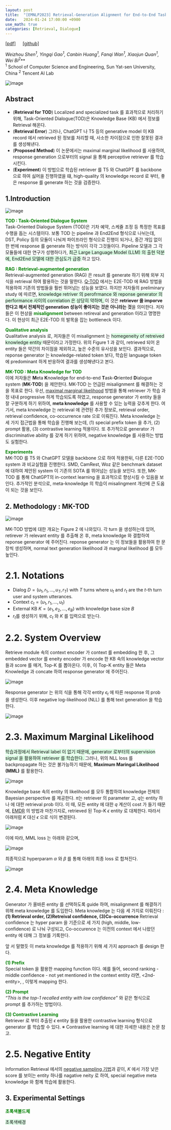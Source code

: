 ```yaml
---
layout: post
title:  "[EMNLP2023] Retrieval-Generation Alignment for End-to-End Task-Oriented Diaogue System"
date:   2024-01-24 17:00:00 +0900
use_math: true
categories: [Retrieval, Dialogue]
---
```


[[pdf]](https://arxiv.org/pdf/2305.06983.pdf) &emsp;
[[github]](https://github.com/jzbjyb/FLARE)

**Weizhou Shen<sup>1</sup>, Yingqi Gao<sup>1</sup>, Canbin Huang<sup>1</sup>, Fanqi Wan<sup>1</sup>, Xiaojun Quan<sup>1*</sup>, Wei Bi<sup>2*</sup>**
<br><sup>1</sup> School of Computer Science and Engineering, Sun Yat-sen University, China <sup>2</sup> Tencent AI Lab &emsp;

![image](https://github.com/yong1-kim/yong1-kim.github.io/assets/42200027/00c7778c-3dc1-415c-a07a-6e6b0539cab6)

## Abstract
- (**Retrieval for TOD**) Localized and specialized task 를 효과적으로 처리하기 위해, Task-Oriented Dialogue(TOD)은 Knowledge Base (KB) 에서 정보를 Retrieval 해온다.
- (**Retrieval Error**) 그러나, ChatGPT 나 T5 등의 generative model 이 KB record 에서 retrieved 된 정보를 처리할 때, 사소한 차이점으로 인한 잘못된 결과를 생성해낸다.
- (**Proposed Method**) 이 논문에서는 maximal marginal likelihood 를 사용하여, response generation 으로부터의 signal 을 통해 perceptive retriever 를 학습시킨다.
- (**Experiment**) 이 방법으로 학습된 retriever 를 T5 와 ChatGPT 를 backbone 으로 하여 싫머을 진행하였을 떄, high-quality 의 knowledge record 로 부터, 좋은 response 를 generate 하는 것을 검증한다.

## 1.Introduction

![image](https://github.com/yong1-kim/yong1-kim.github.io/assets/42200027/713638ed-3f2c-4c7d-9d36-5f69bb4bc8a7)

<span style='color:green;font-weight:bold'> TOD : Task-Oriented Dialogue System </span>
<br>
Task-Oriented Dialogue System (TOD)은 기차 예약, 스케쥴 조정 등 특정한 목표를 수행을 돕는 시스템이다.
보통 TOD 는 pipeline 과 End2End 형식으로 나뉘는데, DST, Policy 등의 모듈이 나눠져 파이프라인 형식으로 진행이 되거나, 중간 개입 없이 한 번에 response 를 generate 하는 방식이 각각 그것들이다.
Pipeline 모델과 그 각 모듈들에 대한 연구가 성행하다가, <span style='background-color: #dcffe4'>  최근 Large Language Model (LLM) 의 출현 덕분에, End2End 모델에 대한 관심도가 급증 </span> 하고 있다.

<span style='color:green;font-weight:bold'> RAG : Retrieval-augmented generation </span>
<br>
Retrieval-augmented generation (RAG) 은 result 를 generate 하기 위해 외부 지식을 retrieval 하여 활용하는 것을 말한다.
[Q-TOD](https://arxiv.org/pdf/2210.07564.pdf) 에서는 E2E-TOD 에 RAG 방법을 적용하여 기존의 방법들을 훨씬 뛰어넘는 성능을 보였다.
하지만 저자들의 preliminary study 에 따르면, <span style='background-color: #dcffe4'> knowledge retriver 의 perofrmance 와 reponse generator 의 performance 사이의 correlation 은 상당히 약하며, </span> 이 것은 **retriever 을 imporve 한다고 해서 전체적인 generation 성능이 좋아지는 것은 아니라는 것**을 의미한다.
저자들은 이 현상을 <span style='color:green;font-weight:bold'> misalignment </span> between retireval and generation 이라고 명명한다. 이 현상이 최근 E2E-TOD 의 발목을 잡는 bottleneck 이다.

<span style='color:green;font-weight:bold'> Qualitative analysis </span>
<br>
Qualitative analysis 로, 저자들은 이 misalignment 는 <span style='background-color: #dcffe4'> homegeneity of retreived knowledge entity </span>  때문이라고 가정한다.
위의 Figure 1 과 같이, retrieved 되어 온 entity 들은 약간의 차이점을 제외하고, 높은 수준의 유사성을 보인다.
결과적으로, reponse generator 는 knowledge-related token 보다, 학습된 language token 에 predominant 하게 반응하여 결과를 생성해낸다고 본다.

<span style='color:green;font-weight:bold'> MK-TOD : Meta Knowledge for TOD </span>
<br>
이에 저자들은 **M**eta **K**nowledge for end-to-end **T**ask-**O**riented **D**ialogue system (**MK-TOD**) 을 제안한다.
MK-TOD 는 언급된 misalignment 를 해결하는 것을 목표로 한다.
우선, [maximal marginal likelihood](https://proceedings.neurips.cc/paper_files/paper/2021/file/da3fde159d754a2555eaa198d2d105b2-Paper.pdf) 방법을 통해 retriever 가 학습 과정 내내 progressive 하게 학습되도록 하였고, response generator 가 entity 들을 잘 구분하게 하기 위하여, **meta knowledge** 를 사용할 수 있는 능력을 갖추게 한다.
여기서, meta knowledge 는 retrieval 에 관련된 추가 정보로, retrieval order, retrieval confidence, co-occurrence rate 으로 이뤄진다.
Meta knowledge 는 세 가지 접근법을 통해 학습을 진행해 보는데, (1) special prefix token 을 추가, (2) prompt 활용, (3) contrastive learning 적용이다. 
또 추가적으로 generator 가 discriminative ability 를 갖게 하기 위하여, negative knowledge 를 사용하는 방법도 실험한다.

<span style='color:green;font-weight:bold'> Experiments </span>
<br>
MK-TOD 를 T5 와 ChatGPT 모델을 backbone 으로 하여 적용한뒤, 다른 E2E-TOD system 과 비교실험을 진행한다.
SMD, CamRest, Woz 같은 benchmark dataset 에 대하여 제안된 system 이 기존의 SOTA 를 뛰어넘는 성능을 보인다.
또한, MK-TOD 를 통해 ChatGPT의 in-context learning 을 효과적으로 향상시킬 수 있음을 보인다.
추가적인 분석으로, meta-knowledge 의 학습이 misalingment 개선에 큰 도움이 되는 것을 보인다.

## 2. Methodology : MK-TOD

![image](https://github.com/yong1-kim/yong1-kim.github.io/assets/42200027/1d752f27-b477-4ac5-80e0-24bb479154ff)

MK-TOD 방법에 대한 개요는 Figure 2 에 나와있다. 각 turn 을 생성하는데 있어, retirever 가 relevant entity 를 추출해 온 후, meta knowledge 와 결합하여 reponse generator 에 주어진다. reponse generator 는 이 정보들을 활용하여 한 문장씩 생성하며, normal text generation likelihood 과 marginal likelihood 를 모두 높인다.

# 2.1. Notations

- Dialog $D = (u_1,r_1, ..., u_T,r_T)$ with $T$ turns where $u_t$ and $r_t$ are the $t$-th turn user and system utterances.
- Context $c_t = (u_1,r_1, ..., u_t)$
- External KB $K = (e_1, e_2, ..., e_B)$ with knowledge base size $B$
- $r_t$를 생성하기 위해, $c_t$ 와 $K$ 를 입력으로 받는다.

# 2.2. System Overview

Retrieve module 속의 context encoder 가 context 를 embedding 한 후, 그 embedded vector 를 eneity encoder 가 encode 한 KB 속의 knowledge vector 들과 score 를 매겨, Top-K 를 뽑아온다.
이후, 이 Top-K entity 들은 Meta Knowledge 과 concate 하여 response generator 에 주어진다.

![image](https://github.com/yong1-kim/yong1-kim.github.io/assets/42200027/be0ce773-5f17-4c7e-b942-33a6784e6a00)

Response generator 는 위의 식을 통해 각각 entity $\epsilon_t$ 에 따른 response 의 prob 을 생성한다.
이후 negative log-likelihood (NLL) 를 통해 text generation 을 학습한다.

![image](https://github.com/yong1-kim/yong1-kim.github.io/assets/42200027/1bf65500-edf5-4666-b09f-64af2a3bf03e)

# 2.3. Maximum Marginal Likelihood

<span style='background-color: #dcffe4'> 학습과정에서 Retrieval label 이 없기 때문에, generator 로부터의 supervision signal 을 활용하여 retriever 를 학습한다. </span>
그러나, 위의 NLL loss 를 backpropagate 하는 것은 불가능하기 때문에, **Maximum Maringal Likelihood (MML)** 를 활용한다.

![image](https://github.com/yong1-kim/yong1-kim.github.io/assets/42200027/8ac392d2-4960-4872-a7e1-f9376d6ef608)

Knowledge base 속의 entity 의 likelihood 를 모두 통합하여 knowledge 전체의 Bayesian perspective 를 제공한다.
$\pi$는 retriever 의 parameter 고, $q$는 entity 하나 에 대한 retrieval prob 이다.
이 때, 모든 entity 에 대한 $q$ 계산이 cost 가 들기 때문에, [EMDR](https://proceedings.neurips.cc/paper_files/paper/2021/file/da3fde159d754a2555eaa198d2d105b2-Paper.pdf) 의 방법과 마찬가지로, 
retrieved 된 Top-K $\epsilon$ entity 로 대체한다.
따라서 아래처럼 $K$ 대신 $\epsilon$ 으로 식이 변경된다.

![image](https://github.com/yong1-kim/yong1-kim.github.io/assets/42200027/035a91f3-7718-489c-bf91-1b4c9d913702)

이에 따라, MML loss 는 아래와 같으며,

![image](https://github.com/yong1-kim/yong1-kim.github.io/assets/42200027/92dd9f6e-4ea5-49d2-8017-e654038950e6)

최종적으로 hyperparam $\alpha$ 와 $\beta$ 를 통해 아래의 최종 loss 로 합쳐진다.

![image](https://github.com/yong1-kim/yong1-kim.github.io/assets/42200027/1ef0f453-0bbf-40cb-8ff6-f1f4e531ea68)

# 2.4. Meta Knowledge

Generator 가 올바른 entity 를 선택하도록 guide 하여, misalignment 를 해결하기 위해 meta knowledge 를 도입한다.
Meta knowledge 는 다음 세 가지로 이뤄진다 : **(1) Retrieval order, (2)Retreival confidence, (3)Co-occurrence** 
Retrieval confidence 는 hyper param 을 기준으로 세 가지 (high, middle, low-confidence) 로 나눠 구성되고, Co-occurence 는 이전의 context 에서 나왔던 entity 에 대해 그 정보를 기록한다.

앞 서 말했듯 이 meta knowledge 를 적용하기 위해 세 가지 approach 를 design 한다.

<span style='color:green;font-weight:bold'> (1) Prefix </span>
<br>
Special token 을 활용한 mapping function 이다. 
예를 들어, second ranking - middle confidence - not yet mentioned in the context entity 라면, <2nd-entity>, <mid-confidence>, <new-entity> 이렇게 mapping 한다.

<span style='color:green;font-weight:bold'> (2) Prompt </span>
<br>
_“This is the top-1 recalled entity with low confidence”_ 와 같은 형식으로 prompt 를 추가하는 방법이다.

<span style='color:green;font-weight:bold'> (3) Contrastive Learning </span>
<br>
Retriever 로 부터 추출된 $\epsilon$ entity 들을 활용한 contrastive learning 형식으로 generator 를 학습할 수 있다.
※ Contrastive learning 에 대한 자세한 내용은 논문 참고.

# 2.5. Negative Entity

Information Retrieval 에서의 [negative sampling 기법](https://aclanthology.org/2020.emnlp-main.550/)과 같이,  $K$ 에서 가장 낮은 score 를 보이는 entity 하나를 nagative neity 로 하여, special negative meta knowledge 와 함께 학습에 활용한다. 

## 3. Experimental Settings 

<span style='color:green;font-weight:bold'> 초록색볼드체 </span>

<span style='background-color: #dcffe4'> 초록색배경 </span>
